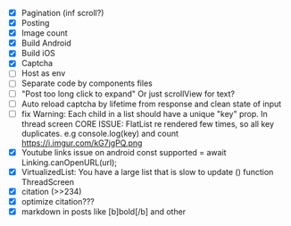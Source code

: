 * [x] Pagination (inf scroll?)
* [x] Posting
* [x] Image count
* [x] Build Android
* [x] Build iOS
* [x] Captcha
* [ ] Host as env
* [ ] Separate code by components files
* [ ] "Post too long click to expand" Or just scrollView for text?
* [ ] Auto reload captcha by lifetime from response and clean state of input
* [ ] fix Warning: Each child in a list should have a unique "key" prop. In thread screen CORE ISSUE: FlatList re
  rendered few times, so all key duplicates. e.g console.log(key) and count https://i.imgur.com/kG7jgPQ.png
* [x] Youtube links issue on android const supported = await Linking.canOpenURL(url);
* [x] VirtualizedList: You have a large list that is slow to update () function ThreadScreen
* [x] citation (>>234)
* [x] optimize citation???
* [x] markdown in posts like [b]bold[/b] and other
